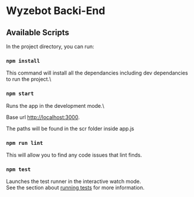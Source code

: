 # Wyzebot Backi-End

## Available Scripts

In the project directory, you can run:
### `npm install`
This command will install all the dependancies including dev dependancies to run the project.\

### `npm start`

Runs the app in the development mode.\

Base url [http://localhost:3000](http://localhost:3000)\.

The paths will be found in the scr folder inside app.js

### `npm run lint`


This will allow you to find any code issues that lint finds.

### `npm test`

Launches the test runner in the interactive watch mode.\
See the section about [running tests](https://facebook.github.io/create-react-app/docs/running-tests) for more information.
